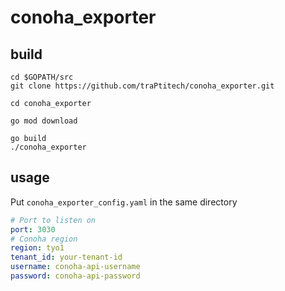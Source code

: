# conoha_exporter

## build

```shell
cd $GOPATH/src
git clone https://github.com/traPtitech/conoha_exporter.git

cd conoha_exporter

go mod download

go build
./conoha_exporter
```

## usage

Put `conoha_exporter_config.yaml` in the same directory

```yaml
# Port to listen on
port: 3030
# Conoha region
region: tyo1
tenant_id: your-tenant-id
username: conoha-api-username
password: conoha-api-password
```
